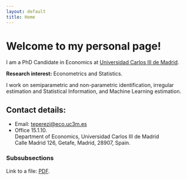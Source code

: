 ```yaml
---
layout: default
title: Home
---
```


# Welcome to my personal page!
I am a PhD Candidate in Economics at [Universidad Carlos III de Madrid](http://economia.uc3m.es).

**Research interest:** Econometrics and Statistics. 

I work on semiparametric and non-parametric identification, irregular estimation and Statistical Information, and Machine Learning estimation.

## Contact details:
* Email: teperezi@eco.uc3m.es
* Office 15.1.10.   
  Department of Economics, Universidad Carlos III de Madrid   
  Calle Madrid 126, Getafe, Madrid, 28907, Spain.

### Subsubsections

Link to a file: [PDF](files/blackboard.pdf).
